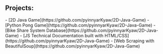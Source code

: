 <h2>Projects:</h2>
  - [2D Java Game](https://github.com/pyinnyarKyaw/2D-Java-Game)
  - [Python Pong Game](https://github.com/pyinnyarKyaw/2D-Java-Game)
  - [Bike Share System Database](https://github.com/pyinnyarKyaw/2D-Java-Game)
  - [JS Technical Documentation built with HTML/CSS](https://github.com/pyinnyarKyaw/2D-Java-Game)
  - [Web Scraping with BeautifulSoup](https://github.com/pyinnyarKyaw/2D-Java-Game)

<!--
**joshmadakor1/joshmadakor1** is a ✨ _special_ ✨ repository because its `README.md` (this file) appears on your GitHub profile.

Here are some ideas to get you started:

- 🔭 I’m currently working on ...
- 🌱 I’m currently learning ...
- 👯 I’m looking to collaborate on ...
- 🤔 I’m looking for help with ...
- 💬 Ask me about ...
- 📫 How to reach me: ...
- 😄 Pronouns: ...
- ⚡ Fun fact: ...
-->
